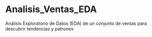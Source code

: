 # Analisis_Ventas_EDA
Análisis Exploratorio de Datos (EDA) de un conjunto de ventas para descubrir tendencias y patrones
